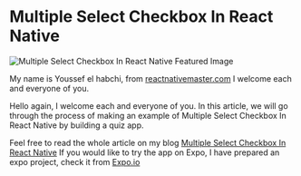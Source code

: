 
# Multiple Select Checkbox In React Native

  

![Multiple Select Checkbox In React Native Featured Image](https://rn-master.com/wp-content/uploads/2019/11/Multiple-Select-Checkbox-In-React-Native-Featured.png)
  

My name is Youssef el habchi, from [reactnativemaster.com](https://rn-master.com) I welcome each and everyone of you.


Hello again, I welcome each and everyone of you. In this article, we will go through the process of making an example of Multiple Select Checkbox In React Native by building a quiz app.



Feel free to read the whole article on my blog [Multiple Select Checkbox In React Native]([https://rn-master.com/multiple-select-checkbox-in-react-native](https://rn-master.com/multiple-select-checkbox-in-react-native))
If you would like to try the app on Expo, I have prepared an expo project, check it from  [Expo.io]([https://expo.io/@alhydra/multiple-select-checkbox-in-react-native](https://expo.io/@alhydra/multiple-select-checkbox-in-react-native))


